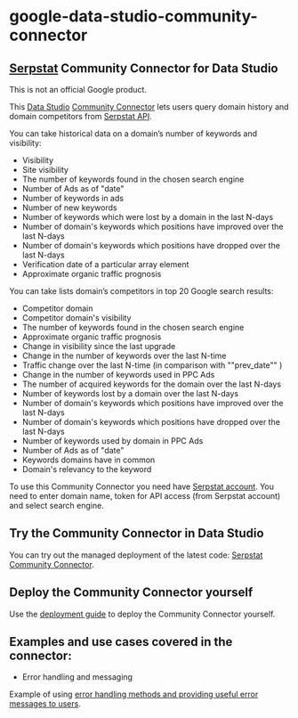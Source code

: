 # google-data-studio-community-connector

## [Serpstat](https://serpstat.com/) Community Connector for Data Studio

This is not an official Google product.

This [Data Studio](https://datastudio.google.com/navigation/reporting) [Community Connector](https://developers.google.com/datastudio/connector/) lets users query domain history and domain competitors from [Serpstat API](https://serpstat.com/api/). 

You can take historical data on a domain’s number of keywords and visibility:
* Visibility
* Site visibility
* The number of keywords found in the chosen search engine
*	Number of Ads as of "date"
*	Number of keywords in ads
* Number of new keywords
* Number of keywords which were lost by a domain in the last N-days
* Number of domain's keywords which positions have improved over the last N-days
* Number of domain's keywords which positions have dropped over the last N-days
* Verification date of a particular array element
* Approximate organic traffic prognosis

You can take lists domain’s competitors in top 20 Google search results:
* Competitor domain
* Competitor domain's visibility
* The number of keywords found in the chosen search engine
* Approximate organic traffic prognosis
* Change in visibility since the last upgrade
* Change in the number of keywords over the last N-time
* Traffic change over the last N-time (in comparison with ""prev_date"" )
* Change in the number of keywords used in PPC Ads
* The number of acquired keywords for the domain over the last N-days
* Number of keywords lost by a domain over the last N-days
* Number of domain's keywords which positions have improved over the last N-days
* Number of domain's keywords which positions have dropped over the last N-days
* Number of keywords used by domain in PPC Ads
* Number of Ads as of "date"
*	Keywords domains have in common
* Domain's relevancy to the keyword

To use this Community Connector you need have [Serpstat account](https://serpstat.com/users/profile/).
You need to enter domain name, token for API access (from Serpstat account) and select search engine.

## Try the Community Connector in Data Studio
You can try out the managed deployment of the latest code: [Serpstat Community Connector](https://datastudio.google.com/u/0/datasources/create?connectorId=AKfycbzk-Z0rKHKgKivjJ75iClNSCNwurOx_Htis377EeSEn).

## Deploy the Community Connector yourself
Use the [deployment guide](https://github.com/googledatastudio/community-connectors/blob/master/deploy.md) to deploy the Community Connector yourself.

## Examples and use cases covered in the connector:
* Error handling and messaging

Example of using [error handling methods and providing useful error messages to users](https://developers.google.com/datastudio/connector/error-handling).
